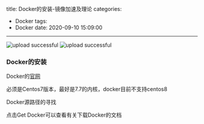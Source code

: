 title: Docker的安装-镜像加速及理论
categories:
  - Docker
tags:
  - Docker
date: 2020-09-10 15:09:00
---

![upload successful](/images/pasted-1.png)
![upload successful](/images/pasted-0.png)

### Docker的安装
Docker的[官网](https://www.docker.com/)

必须是Centos7版本，最好是7.7的内核，docker目前不支持centos8

Docker源路径的寻找

点击Get Docker可以查看有关下载Docker的文档

